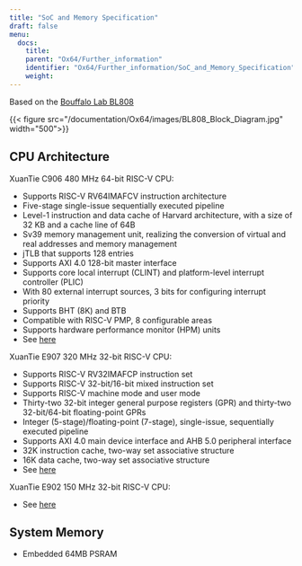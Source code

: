```yaml
---
title: "SoC and Memory Specification"
draft: false
menu:
  docs:
    title:
    parent: "Ox64/Further_information"
    identifier: "Ox64/Further_information/SoC_and_Memory_Specification"
    weight: 
---
```


Based on the [Bouffalo Lab BL808](https://en.bouffalolab.com/product/)

{{< figure src="/documentation/Ox64/images/BL808_Block_Diagram.jpg" width="500">}}

## CPU Architecture

XuanTie C906 480 MHz 64-bit RISC-V CPU:

* Supports RISC-V RV64IMAFCV instruction architecture
* Five-stage single-issue sequentially executed pipeline
* Level-1 instruction and data cache of Harvard architecture, with a size of 32 KB and a cache line of 64B
* Sv39 memory management unit, realizing the conversion of virtual and real addresses and memory management
* jTLB that supports 128 entries
* Supports AXI 4.0 128-bit master interface
* Supports core local interrupt (CLINT) and platform-level interrupt controller (PLIC)
* With 80 external interrupt sources, 3 bits for configuring interrupt priority
* Supports BHT (8K) and BTB
* Compatible with RISC-V PMP, 8 configurable areas
* Supports hardware performance monitor (HPM) units
* See [here](https://www.xrvm.com/product/xuantie/C906)

XuanTie E907 320 MHz 32-bit RISC-V CPU:

* Supports RISC-V RV32IMAFCP instruction set
* Supports RISC-V 32-bit/16-bit mixed instruction set
* Supports RISC-V machine mode and user mode
* Thirty-two 32-bit integer general purpose registers (GPR) and thirty-two 32-bit/64-bit floating-point GPRs
* Integer (5-stage)/floating-point (7-stage), single-issue, sequentially executed pipeline
* Supports AXI 4.0 main device interface and AHB 5.0 peripheral interface
* 32K instruction cache, two-way set associative structure
* 16K data cache, two-way set associative structure
* See [here](https://www.xrvm.com/product/xuantie/E907)

XuanTie E902 150 MHz 32-bit RISC-V CPU:

* See [here](https://www.xrvm.com/product/xuantie/E902)

## System Memory

* Embedded 64MB PSRAM
